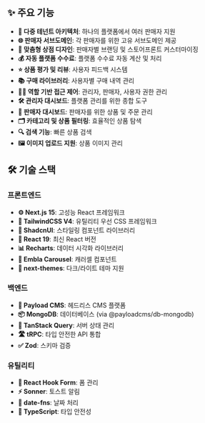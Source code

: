 ## ✨ 주요 기능
- **🏬 다중 테넌트 아키텍처**: 하나의 플랫폼에서 여러 판매자 지원
- **🌐 판매자 서브도메인**: 각 판매자를 위한 고유 서브도메인 제공
- **🎨 맞춤형 상점 디자인**: 판매자별 브랜딩 및 스토어프론트 커스터마이징
- **💰 자동 플랫폼 수수료**: 플랫폼 수수료 자동 계산 및 처리
- **⭐ 상품 평가 및 리뷰**: 사용자 피드백 시스템
- **📚 구매 라이브러리**: 사용자별 구매 내역 관리
- **🧑‍💼 역할 기반 접근 제어**: 관리자, 판매자, 사용자 권한 관리
- **🛠️ 관리자 대시보드**: 플랫폼 관리를 위한 종합 도구
- **🧾 판매자 대시보드**: 판매자를 위한 상품 및 주문 관리
- **🗂️ 카테고리 및 상품 필터링**: 효율적인 상품 탐색
- **🔍 검색 기능**: 빠른 상품 검색
- **🖼️ 이미지 업로드 지원**: 상품 이미지 관리

## 🛠️ 기술 스택
### 프론트엔드
- **⚙️ Next.js 15**: 고성능 React 프레임워크
- **🎨 TailwindCSS V4**: 유틸리티 우선 CSS 프레임워크
- **💅 ShadcnUI**: 스타일링 컴포넌트 라이브러리
- **🚀 React 19**: 최신 React 버전
- **📊 Recharts**: 데이터 시각화 라이브러리
- **🎠 Embla Carousel**: 캐러셀 컴포넌트
- **🌙 next-themes**: 다크/라이트 테마 지원

### 백엔드
- **🧱 Payload CMS**: 헤드리스 CMS 플랫폼
- **📦 MongoDB**: 데이터베이스 (via @payloadcms/db-mongodb)
- **🔄 TanStack Query**: 서버 상태 관리
- **🛣️ tRPC**: 타입 안전한 API 통합
- **✅ Zod**: 스키마 검증

### 유틸리티
- **📝 React Hook Form**: 폼 관리
- **⚡ Sonner**: 토스트 알림
- **📅 date-fns**: 날짜 처리
- **🔐 TypeScript**: 타입 안전성
